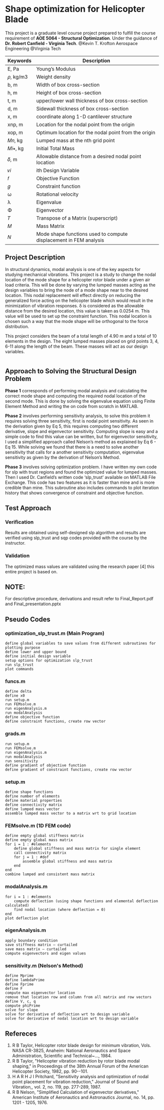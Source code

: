 # Shape optimization for Helicopter Blade

This project is a graduate level course project prepared to fulfill the course requirement of **AOE 5064 - Structural Optimization**.
Under the guidance of **Dr. Robert Canfield - Virginia Tech**.
@Kevin T. Krofton Aerospace Engineering
@Virginia Tech

Keywords      | Description
------------- | -------------
E, Pa         | Young’s Modulus
𝜌, kg/m3      | Weight density
b, m          | Width of box cross-section
h, m          | Height of box cross-section
t, m          | upper/lower wall thickness of box cross-section
d, m          | Sidewall thickness of box cross-section
x, m          | coordinate along 1-D cantilever structure
xnp, m        | Location for the nodal point from the origin
xop, m        | Optimum location for the nodal point from the origin
𝑀𝑛, kg       | Lumped mass at the nth grid point
𝑀𝑖∗, kg       | Initial Total Mass
𝛿, m          | Allowable distance from a desired nodal point location
𝑣𝑖            | ith Design Variable
𝑓             | Objective Function
𝑔             | Constraint function
ω             | Rotational velocity
λ             | Eigenvalue
Φ             | Eigenvector
𝑇             | Transpose of a Matrix (superscript)
𝑀            | Mass Matrix
𝑁            | Mode shape functions used to compute displacement in FEM analysis

## Project Description
In structural dynamics, modal analysis is one of the key aspects for studying mechanical vibrations. This project is a study to change the nodal location of the mode shape for a helicopter rotor blade under a given air load criteria. This will be done by varying the lumped masses acting as the design variables to bring the node of a mode shape near to the desired location. This nodal replacement will effect directly on reducing the generalized force acting on the helicopter blade which would result in the minimization of vibration responses. δ is considered as the allowable distance from the desired location, this value is taken as 0.0254 m. This value will be used to set up the constraint function. This nodal location is chosen such a way that the mode shape will be orthogonal to the force distribution.
<image>

This project considers the beam of a total length of 4.90 m and a total of 10 elements in the design. The eight lumped masses placed on grid points 3, 4, 6-11 along the length of the beam. These masses will act as our design variables.

<image>

## Approach to Solving the Structural Design Problem
**Phase 1** corresponds of performing modal analysis and calculating the correct mode shape and computing the required nodal location of the second mode. This is done by solving the eigenvalue equation using Finite Element Method and writing the on code from scratch in MATLAB.

**Phase 2** involves performing sensitivity analysis, to solve this problem it requires solving three sensitivity, first is nodal point sensitivity. As seen in the derivation given by Eq 5, this requires computing two different derivative, slope and eigenvector sensitivity. Computing slope is easy and a simple code to find this value can be written, but for eigenvector sensitivity, I used a simplified approach called Nelson’s method as explained by Eq 6 - Eq 15. While solving we found that there is a need to solve another sensitivity that calls for a another sensitivity computation, eigenvalue sensitivity as given by the derivation of Nelson’s Method.

**Phase 3** involves solving optimization problem. I have written my own code for slp with trust regions and found the optimized value for lumped masses. Then I used Dr. Canfield’s written code ‘slp_trust’ available on MATLAB File Exchange. This code has two features as it is faster than mine and is more credible than mine. This subroutine also includes commands to plot iteration history that shows convergence of constraint and objective function.
<img1>
<img2>

##   Test Approach
###  Verification
Results are obtained using self-designed slp algorithm and results are verified using slp_trust and sqp codes provided with the course by the instructor.

###  Validation
The optimized mass values are validated using the research paper [4] this entire project is based on.

##   NOTE:
For descriptive procedure, derivations and result refer to Final_Report.pdf and Final_presentation.pptx

##   Pseudo Codes
###  optimization_slp_trust.m (Main Program)
    define global variables to save values from different subroutines for plotting purpose
    define lower and upper bound
    define initial design variable
    setup options for optimization slp_trust
    run slp_trust
    plot commands

###  funcs.m
    define delta
    define x0
    run setup.m
    run FEMsolve.m
    run eigenAnalysis.m
    run modalAnalysis
    define objective function
    define constraint functions, create row vector

###  grads.m
    run setup.m
    run FEMsolve.m
    run eigenAnalysis.m
    run modalAnalysis
    run sensitivity
    define gradient of objective function
    define gradient of constraint functions, create row vector

###  setup.m
    define shape functions
    define number of elements
    define material properties
    define connectivity matrix
    define lumped mass vector
    assemble lumped mass vector to a matrix wrt to grid location

###  FEMsolve.m (1D FEM code)
    define empty global stiffness matrix
    define empty global mass matrix
    for i = 1 : #elements
        define global stiffness and mass matrix for single element
        call connectivity matrix
        for j = 1 : #dof
            assemble global stiffness and mass matrix
        end
    end
    combine lumped and consistent mass matrix

###  modalAnalysis.m
    for i = 1 : #elements
        compute deflection (using shape functions and elemental deflection calculated)
        find nodal location (where deflection = 0)
    end
    plot deflection plot

### eigenAnalysis.m
    apply boundary condition
    save stiffness matrix – curtailed
    save mass matrix – curtailed
    compute eigenvectors and eigen values

###  sensitivity.m (Nelson's Method)
    define Mprime
    define lambdaPrime
    define Fprime
    define F
    compute max eigenvector location
    remove that location row and column from all matrix and row vectors
    define V, c, q
    compute phiPrime
    solve for slope
    solve for derivative of deflection wrt to design variable
    solve for derivative of nodal location wrt to design variable

## Refereces
 1. R B Taylor, Helicopter rotor blade design for minimum vibration, Vols. NASA CR-3825, Anaheim: National Aeronautics and Space Administration, Scientific and Technical~…, 1984.
 2. R B Taylor, "Helicopter vibration reduction by rotor blade modal shaping," in Proceedings of the 38th Annual Forum of the American Helicopter Society, 1982, pp. 90--101.
 3. H A R H J I Pritchard, "Sensitivity analysis and optimization of nodal point placement for vibration reduction," Journal of Sound and Vibration,, vol. 2, no. 119, pp. 277-289, 1987.
 4. R B Nelson, "Simplified Calculation of eigenvector derivatives," American Institute of Aeronautics and Astronautics Journal, no. 14, pp. 1201 - 1205, 1976.
         
